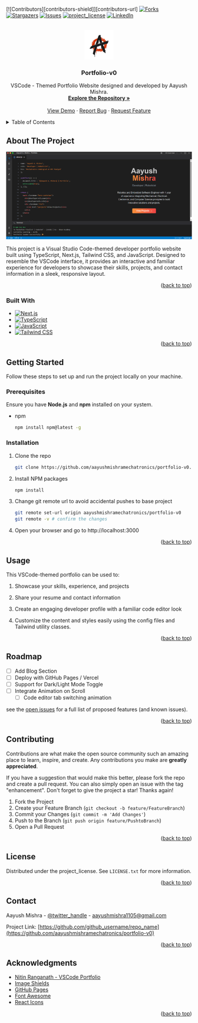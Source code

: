 <!-- Improved compatibility of back to top link: See: https://github.com/othneildrew/Best-README-Template/pull/73 -->
<a id="readme-top"></a>
<!--
*** Thanks for checking out the Best-README-Template. If you have a suggestion
*** that would make this better, please fork the repo and create a pull request
*** or simply open an issue with the tag "enhancement".
*** Don't forget to give the project a star!
*** Thanks again! Now go create something AMAZING! :D
-->



<!-- PROJECT SHIELDS -->
<!--
*** I'm using markdown "reference style" links for readability.
*** Reference links are enclosed in brackets [ ] instead of parentheses ( ).
*** See the bottom of this document for the declaration of the reference variables
*** for contributors-url, forks-url, etc. This is an optional, concise syntax you may use.
*** https://www.markdownguide.org/basic-syntax/#reference-style-links
-->
[![Contributors][contributors-shield]][contributors-url]
[![Forks][forks-shield]][forks-url]
[![Stargazers][stars-shield]][stars-url]
[![Issues][issues-shield]][issues-url]
[![project_license][license-shield]][license-url]
[![LinkedIn][linkedin-shield]][linkedin-url]



<!-- PROJECT LOGO -->
<br />
<div align="center">
  <a href="https://github.com/aayushmishramechatronics/portfolio-v0">
    <img src="images/logo.png" alt="Logo" width="80" height="80">
  </a>

<h3 align="center">Portfolio-v0</h3>

  <p align="center">
    VSCode - Themed Portfolio Website designed and developed by Aayush Mishra.
    <br />
    <a href="https://github.com/aayushmishramechatronics/portfolio-v0"><strong>Explore the Repository »</strong></a>
    <br />
    <br />
    <a href="https://portfolio-v0-alpha.vercel.app/">View Demo</a>
    &middot;
    <a href="https://github.com/aayushmishramechatronics/portfolio-v0/issues/new?labels=bug&template=bug-report---.md">Report Bug</a>
    &middot;
    <a href="https://github.com/aayushmishramechatronics/portfolio-v0/issues/new?labels=enhancement&template=feature-request---.md">Request Feature</a>
  </p>
</div>



<!-- TABLE OF CONTENTS -->
<details>
  <summary>Table of Contents</summary>
  <ol>
    <li>
      <a href="#about-the-project">About The Project</a>
      <ul>
        <li><a href="#built-with">Built With</a></li>
      </ul>
    </li>
    <li>
      <a href="#getting-started">Getting Started</a>
      <ul>
        <li><a href="#prerequisites">Prerequisites</a></li>
        <li><a href="#installation">Installation</a></li>
      </ul>
    </li>
    <li><a href="#usage">Usage</a></li>
    <li><a href="#roadmap">Roadmap</a></li>
    <li><a href="#contributing">Contributing</a></li>
    <li><a href="#license">License</a></li>
    <li><a href="#contact">Contact</a></li>
    <li><a href="#acknowledgments">Acknowledgments</a></li>
  </ol>
</details>



<!-- ABOUT THE PROJECT -->
## About The Project

[![Product Name Screen Shot][product-screenshot]](https://example.com)

This project is a Visual Studio Code-themed developer portfolio website built using TypeScript, Next.js, Tailwind CSS, and JavaScript. Designed to resemble the VSCode interface, it provides an interactive and familiar experience for developers to showcase their skills, projects, and contact information in a sleek, responsive layout.


<p align="right">(<a href="#readme-top">back to top</a>)</p>



### Built With

* [![Next.js][Next.js]][Next-url]
* [![TypeScript][TypeScript]][TypeScript-url]
* [![JavaScript][JavaScript]][JavaScript-url]
* [![Tailwind CSS][Tailwind]][Tailwind-url]

<p align="right">(<a href="#readme-top">back to top</a>)</p>



<!-- GETTING STARTED -->
## Getting Started

Follow these steps to set up and run the project locally on your machine.

### Prerequisites

Ensure you have **Node.js** and **npm** installed on your system.

* npm
  ```sh
  npm install npm@latest -g
  ```

### Installation

1. Clone the repo
   ```sh
   git clone https://github.com/aayushmishramechatronics/portfolio-v0.git
   ```
2. Install NPM packages
   ```sh
   npm install
   ```
3. Change git remote url to avoid accidental pushes to base project
   ```sh
   git remote set-url origin aayushmishramechatronics/portfolio-v0
   git remote -v # confirm the changes
   ```
4. Open your browser and go to http://localhost:3000
   
<p align="right">(<a href="#readme-top">back to top</a>)</p>



<!-- USAGE EXAMPLES -->
## Usage

This VSCode-themed portfolio can be used to:

1. Showcase your skills, experience, and projects

2. Share your resume and contact information

3. Create an engaging developer profile with a familiar code editor look

4. Customize the content and styles easily using the config files and Tailwind utility classes.

<p align="right">(<a href="#readme-top">back to top</a>)</p>



<!-- ROADMAP -->
## Roadmap

- [ ] Add Blog Section
- [ ] Deploy with GitHub Pages / Vercel 
- [ ] Support for Dark/Light Mode Toggle
- [ ] Integrate Animation on Scroll
    - [ ] Code editor tab switching animation

see the [open issues](https://github.com/aayushmishramechatronics/portfolio-v0/issues) for a full list of proposed features (and known issues).

<p align="right">(<a href="#readme-top">back to top</a>)</p>



<!-- CONTRIBUTING -->
## Contributing

Contributions are what make the open source community such an amazing place to learn, inspire, and create. Any contributions you make are **greatly appreciated**.

If you have a suggestion that would make this better, please fork the repo and create a pull request. You can also simply open an issue with the tag "enhancement".
Don't forget to give the project a star! Thanks again!

1. Fork the Project
2. Create your Feature Branch (`git checkout -b feature/FeatureBranch`)
3. Commit your Changes (`git commit -m 'Add Changes'`)
4. Push to the Branch (`git push origin feature/PushtoBranch`)
5. Open a Pull Request

<p align="right">(<a href="#readme-top">back to top</a>)</p>


<!-- LICENSE -->
## License

Distributed under the project_license. See `LICENSE.txt` for more information.

<p align="right">(<a href="#readme-top">back to top</a>)</p>



<!-- CONTACT -->
## Contact

Aayush Mishra - [@twitter_handle](https://x.com/AayushMish33852) - aayushmishra1105@gmail.com

Project Link: [https://github.com/github_username/repo_name](https://github.com/aayushmishramechatronics/portfolio-v0)

<p align="right">(<a href="#readme-top">back to top</a>)</p>



<!-- ACKNOWLEDGMENTS -->
## Acknowledgments

* [Nitin Ranganath - VSCode Portfolio](https://vscode-portfolio.vercel.app/github)
* [Image Shields](https://shields.io/)
* [GitHub Pages](https://pages.github.com)
* [Font Awesome](https://fontawesome.com)
* [React Icons](https://react-icons.github.io/react-icons/search)

<p align="right">(<a href="#readme-top">back to top</a>)</p>



<!-- MARKDOWN LINKS & IMAGES -->
<!-- https://www.markdownguide.org/basic-syntax/#reference-style-links -->
[forks-shield]: https://img.shields.io/github/forks/aayushmishramechatronics/portfolio-v0.svg?style=for-the-badge
[forks-url]: https://github.com/aayushmishramechatronics/portfolio-v0/network/members
[stars-shield]: https://img.shields.io/github/stars/aayushmishramechatronics/portfolio-v0.svg?style=for-the-badge
[stars-url]: https://github.com/aayushmishramechatronics/portfolio-v0/stargazers
[issues-shield]: https://img.shields.io/github/issues/aayushmishramechatronics/portfolio-v0.svg?style=for-the-badge
[issues-url]: https://github.com/aayushmishramechatronics/portfolio-v0/issues
[license-shield]: https://img.shields.io/github/license/aayushmishramechatronics/portfolio-v0.svg?style=for-the-badge
[license-url]: https://github.com/aayushmishramechatronics/portfolio-v0/blob/master/LICENSE.txt
[linkedin-shield]: https://img.shields.io/badge/-LinkedIn-black.svg?style=for-the-badge&logo=linkedin&colorB=555
[linkedin-url]: https://linkedin.com/in/linkedin_username
[product-screenshot]: images/screenshot.png
[Next.js]: https://img.shields.io/badge/Next.js-000000?style=for-the-badge&logo=next.js&logoColor=white
[Next-url]: https://nextjs.org/
[TypeScript]: https://img.shields.io/badge/TypeScript-3178C6?style=for-the-badge&logo=typescript&logoColor=white
[TypeScript-url]: https://www.typescriptlang.org/
[JavaScript]: https://img.shields.io/badge/JavaScript-F7DF1E?style=for-the-badge&logo=javascript&logoColor=black
[JavaScript-url]: https://developer.mozilla.org/en-US/docs/Web/JavaScript
[Tailwind]: https://img.shields.io/badge/Tailwind_CSS-38B2AC?style=for-the-badge&logo=tailwind-css&logoColor=white
[Tailwind-url]: https://tailwindcss.com/
